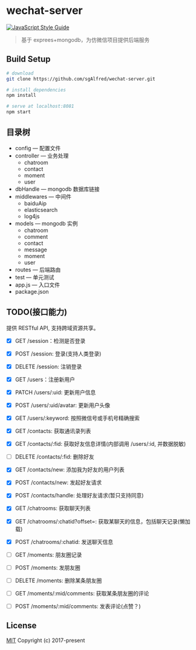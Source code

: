 # wechat-server

[![JavaScript Style Guide](https://img.shields.io/badge/code_style-standard-brightgreen.svg)](https://standardjs.com)

> 基于 exprees+mongodb，为仿微信项目提供后端服务

## Build Setup

``` bash
# download
git clone https://github.com/sgAlfred/wechat-server.git

# install dependencies
npm install

# serve at localhost:8081
npm start
```

## 目录树

- config           — 配置文件
- controller       — 业务处理
    + chatroom
    + contact
    + moment
    + user
- dbHandle         — mongodb 数据库链接
- middlewares      — 中间件
    + baiduAip
    + elasticsearch
    + log4js
- models           — mongodb 实例
    + chatroom
    + comment
    + contact
    + message
    + moment
    + user
- routes           — 后端路由
- test             — 单元测试
- app.js           — 入口文件
- package.json

## TODO(接口能力)

提供 RESTful API, 支持跨域资源共享。

* [X] GET /session：检测是否登录
* [X] POST /session: 登录(支持人类登录)
* [X] DELETE /session: 注销登录

* [X] GET /users：注册新用户
* [X] PATCH /users/:uid: 更新用户信息
* [X] POST /users/:uid/avatar: 更新用户头像
* [X] GET /users/:keyword: 按照微信号或手机号精确搜索

* [X] GET /contacts: 获取通讯录列表
* [X] GET /contacts/:fid: 获取好友信息详情(内部调用 /users/:id, 并数据脱敏)
* [ ] DELETE /contacts/:fid: 删除好友
* [X] GET /contacts/new: 添加我为好友的用户列表
* [X] POST /contacts/new: 发起好友请求
* [X] POST /contacts/handle: 处理好友请求(暂只支持同意)

* [X] GET /chatrooms: 获取聊天列表
* [X] GET /chatrooms/:chatid?offset=: 获取某聊天的信息，包括聊天记录(懒加载)
* [X] POST /chatrooms/:chatid: 发送聊天信息

* [ ] GET /moments: 朋友圈记录
* [ ] POST /moments: 发朋友圈
* [ ] DELETE /moments: 删除某条朋友圈
* [ ] GET /moments/:mid/comments: 获取某条朋友圈的评论
* [ ] POST /moments/:mid/comments: 发表评论(点赞？)

## License
[MIT](http://opensource.org/licenses/MIT)
Copyright (c) 2017-present